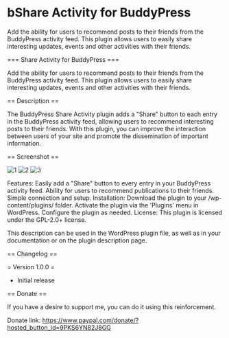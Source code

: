 # bShare Activity for BuddyPress
Add the ability for users to recommend posts to their friends from the BuddyPress activity feed. This plugin allows users to easily share interesting updates, events and other activities with their friends.

=== Share Activity for BuddyPress ===

Add the ability for users to recommend posts to their friends from the BuddyPress activity feed. This plugin allows users to easily share interesting updates, events and other activities with their friends.


== Description ==

The BuddyPress Share Activity plugin adds a "Share" button to each entry in the BuddyPress activity feed, allowing users to recommend interesting posts to their friends. With this plugin, you can improve the interaction between users of your site and promote the dissemination of important information.

== Screenshot ==

![1](https://github.com/koka-boka/bp-share-activity/assets/172103790/ea60db93-44ac-49a5-b5e2-8d83be05d5c0)
![2](https://github.com/koka-boka/bp-share-activity/assets/172103790/76d4b9fc-dab4-4be1-a131-d70976d81aaf)
![3](https://github.com/koka-boka/bp-share-activity/assets/172103790/c905f3b3-6c0c-4854-9185-da60bbb3d40d)

Features:
Easily add a "Share" button to every entry in your BuddyPress activity feed.
Ability for users to recommend publications to their friends.
Simple connection and setup.
Installation:
Download the plugin to your /wp-content/plugins/ folder.
Activate the plugin via the 'Plugins' menu in WordPress.
Configure the plugin as needed.
License:
This plugin is licensed under the GPL-2.0+ license.

This description can be used in the WordPress plugin file, as well as in your documentation or on the plugin description page.

== Changelog ==

= Version 1.0.0 =
* Initial release

== Donate ==

If you have a desire to support me, you can do it using this reinforcement.

Donate link: https://www.paypal.com/donate/?hosted_button_id=9PKS6YN82J8GG
